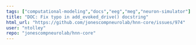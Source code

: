 ```yaml
---
tags: ["computational-modeling","docs","eeg","meg","neuron-simulator"]
title: "DOC: Fix typo in add_evoked_drive() docstring"
html_url: "https://github.com/jonescompneurolab/hnn-core/issues/974"
user: "ntolley"
repo: "jonescompneurolab/hnn-core"
---
```


